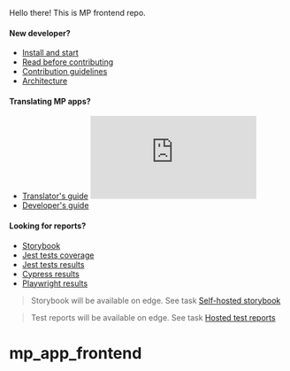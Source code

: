 Hello there! This is MP frontend repo.

#### New developer?

- [Install and start](./docs/installation.md)
- [Read before contributing](./docs/read_before_contributing.md)
- [Contribution guidelines](./docs/contribution_guidelines.md)
- [Architecture](./docs/architecture.md)

#### Translating MP apps?

- [Translator's guide](./docs/translator.md) ![Tux, the Linux mascot](https://img.shields.io/badge/dynamic/json.svg?style=plastic&color=2096F3&label=&query=%24.translatedPercentage&url=https://api.locize.app/badgedata/8e456486-4642-407a-94bd-cf341d210e55&suffix=%+translated&link=https://www.locize.com)
- [Developer's guide](./docs/translations.md)

#### Looking for reports?

- [Storybook](https://app.edge.mazepay.io/internal/frontend/storybook)
- [Jest tests coverage](https://app.edge.mazepay.io/internal/frontend/testing/jest_tests_coverage)
- [Jest tests results](https://app.edge.mazepay.io/internal/frontend/testing/jest_tests_result)
- [Cypress results](https://app.edge.mazepay.io/internal/frontend/testing/cypress_tests_result)
- [Playwright results](https://app.edge.mazepay.io/internal/frontend/testing/playwright_tests_result)

> Storybook will be available on edge.
> See task [Self-hosted storybook](https://app.clickup.com/t/2179883/MP-6435)

> Test reports will be available on edge.
> See task [Hosted test reports](https://app.clickup.com/t/2179883/MP-6514)
# mp_app_frontend
